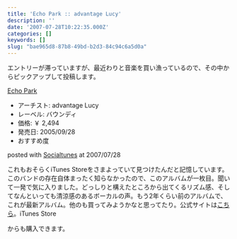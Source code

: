 ```yaml
---
title: 'Echo Park :: advantage Lucy'
description: ''
date: '2007-07-28T10:22:35.000Z'
categories: []
keywords: []
slug: "bae965d8-87b8-49bd-b2d3-84c94c6a5d0a"
---
```

エントリーが滞っていますが、最近わりと音楽を買い漁っているので、その中からピックアップして投稿します。

[Echo Park](http://www.amazon.co.jp/exec/obidos/ASIN/B000AU1JLE/mrchildrenonl-22/ref=nosim "Echo Park")

*   アーチスト: advantage Lucy
*   レーベル: バウンディ
*   価格: ￥ 2,494
*   発売日: 2005/09/28
*   おすすめ度

posted with [Socialtunes](http://socialtunes.net) at 2007/07/28

これもおそらくiTunes Storeをさまよっていて見つけたんだと記憶しています。このバンドの存在自体まったく知らなかったので、このアルバムが一枚目。聞いて一発で気に入りました。どっしりと構えたところから出てくるリズム感、そしてなんといっても清涼感のあるボーカルの声。もう2年くらい前のアルバムで、これが最新アルバム。他のも買ってみようかなと思ってたり。公式サイトは[こちら](http://www006.upp.so-net.ne.jp/advantageLucy/)。iTunes Store[](http://click.linksynergy.com/fs-bin/stat?id=2t5t2JKnvwE&offerid=94348&type=3&subid=0&tmpid=2192&RD_PARM1=http%253A%252F%252Fphobos.apple.com%252FWebObjects%252FMZStore.woa%252Fwa%252FviewAlbum%253Fi%253D201631606%2526id%253D201631599%2526s%253D143462%2526partnerId%253D30)

からも購入できます。
